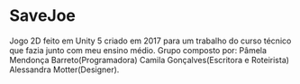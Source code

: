 # SaveJoe
Jogo 2D feito em Unity 5 criado em 2017 para um trabalho do curso técnico que fazia junto com meu ensino médio.  Grupo composto por: Pâmela Mendonça Barreto(Programadora) Camila Gonçalves(Escritora e Roteirista) Alessandra Motter(Designer).
